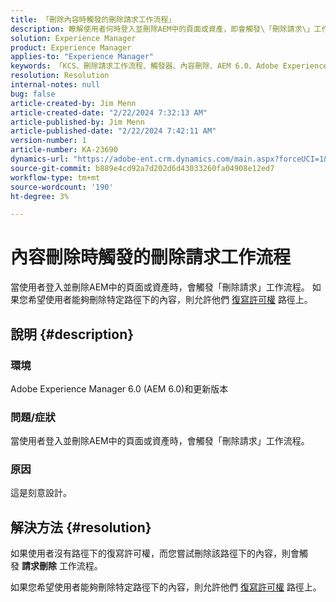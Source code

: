 ```yaml
---
title: 「刪除內容時觸發的刪除請求工作流程」
description: 瞭解使用者何時登入並刪除AEM中的頁面或資產，即會觸發\「刪除請求\」工作流程。
solution: Experience Manager
product: Experience Manager
applies-to: "Experience Manager"
keywords: 「KCS、刪除請求工作流程、觸發器、內容刪除、AEM 6.0、Adobe Experience Manager 6.0、常見問題集」
resolution: Resolution
internal-notes: null
bug: false
article-created-by: Jim Menn
article-created-date: "2/22/2024 7:32:13 AM"
article-published-by: Jim Menn
article-published-date: "2/22/2024 7:42:11 AM"
version-number: 1
article-number: KA-23690
dynamics-url: "https://adobe-ent.crm.dynamics.com/main.aspx?forceUCI=1&pagetype=entityrecord&etn=knowledgearticle&id=6fc7b07a-54d1-ee11-9079-6045bd006268"
source-git-commit: b889e4cd92a7d202d6d43033260fa04908e12ed7
workflow-type: tm+mt
source-wordcount: '190'
ht-degree: 3%

---
```


# 內容刪除時觸發的刪除請求工作流程


當使用者登入並刪除AEM中的頁面或資產時，會觸發「刪除請求」工作流程。 如果您希望使用者能夠刪除特定路徑下的內容，則允許他們 [復寫許可權](https://experienceleague.adobe.com/docs/experience-manager-release-information/aem-release-updates/previous-updates/aem-previous-versions.html) 路徑上。

## 說明 {#description}


### 環境

Adobe Experience Manager 6.0 (AEM 6.0)和更新版本

### 問題/症狀

當使用者登入並刪除AEM中的頁面或資產時，會觸發「刪除請求」工作流程。

### 原因

這是刻意設計。


## 解決方法 {#resolution}


如果使用者沒有路徑下的復寫許可權，而您嘗試刪除該路徑下的內容，則會觸發 <b>請求刪除</b> 工作流程。

如果您希望使用者能夠刪除特定路徑下的內容，則允許他們 [復寫許可權](https://experienceleague.adobe.com/docs/experience-manager-release-information/aem-release-updates/previous-updates/aem-previous-versions.html) 路徑上。
